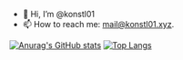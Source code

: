 - 👋 Hi, I’m @konstl01
- 📫 How to reach me: mail@konstl01.xyz.

[![Anurag's GitHub stats](https://github-readme-stats.vercel.app/api?username=konstl01&show_icons=true&theme=tokyonight)](https://github.com/anuraghazra/github-readme-stats)
[![Top Langs](https://github-readme-stats.vercel.app/api/top-langs/?username=konstl01&layout=compact&theme=tokyonight)](https://github.com/anuraghazra/github-readme-stats)

<!---
konstl01/konstl01 is a ✨ special ✨ repository because its `README.md` (this file) appears on your GitHub profile.
You can click the Preview link to take a look at your changes.
--->
